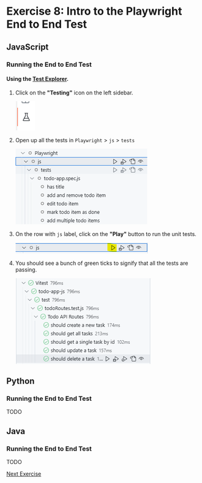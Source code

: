 # Exercise 8: Intro to the Playwright End to End Test

## JavaScript

### Running the End to End Test

#### Using the [Test Explorer](https://code.visualstudio.com/docs/editor/testing#_automatic-test-discovery-in-test-explorer).

1. Click on the **"Testing"** icon on the left sidebar.

    ![Testing icon](../images/vscode_testing_sidebar.png)

2. Open up all the tests in `Playwright` > `js` > `tests`

    ![E2E Tests](../images/vscode_test_explorer_e2e_tests.png)

3. On the row with `js` label, click on the **"Play"** button to run the unit tests.

    ![Run the End to End tests](../images/vscode_test_explorer_play_e2e_tests.png)

4. You should see a bunch of green ticks to signify that all the tests are passing.

    ![Passing E2E tests](../images/vscode_vitest_passing_backend_tests.png)

## Python

### Running the End to End Test

TODO

## Java

### Running the End to End Test

TODO

[Next Exercise](./exercise9.md)
